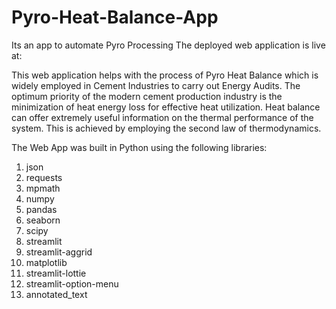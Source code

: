 # Pyro-Heat-Balance-App
Its an app to automate Pyro Processing 
The deployed web application is live at:

This web application helps with the process of Pyro Heat Balance which is widely employed in Cement Industries to carry out Energy Audits. The optimum priority of the modern cement production industry is the minimization of heat energy loss for effective heat utilization. Heat balance can offer extremely useful information on the thermal performance of the system. This is achieved by employing the second law of thermodynamics.

The Web App was built in Python using the following libraries:

1. json
2. requests
3. mpmath
4. numpy
5. pandas
6. seaborn
7. scipy
8. streamlit
9. streamlit-aggrid
10. matplotlib
11. streamlit-lottie
12. streamlit-option-menu
13. annotated_text
